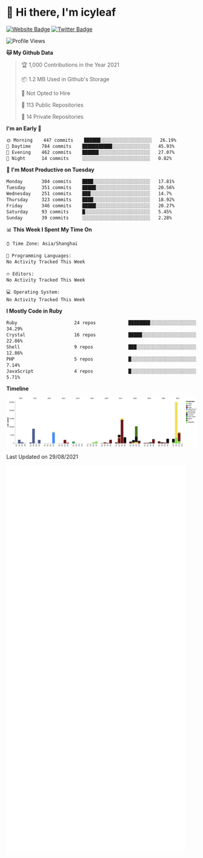 # 👋 Hi there, I'm icyleaf

[![Website Badge](https://img.shields.io/badge/-icyleaf.com-444444?style=flat&logo=Google-Chrome&logoColor=f2f2f2&link=https://icyleaf.com)](https://icyleaf.com)
[![Twitter Badge](https://img.shields.io/badge/-@icyleaf-1da1f2?style=flat&labelColor=1ca0f1&logo=twitter&logoColor=white&link=https://twitter.com/icyleaf)](https://twitter.com/icyleaf)

<!--START_SECTION:waka-->
![Profile Views](http://img.shields.io/badge/Profile%20Views-1-blue)

**🐱 My Github Data** 

> 🏆 1,000 Contributions in the Year 2021
 > 
> 📦 1.2 MB Used in Github's Storage 
 > 
> 🚫 Not Opted to Hire
 > 
> 📜 113 Public Repositories 
 > 
> 🔑 14 Private Repositories  
 > 
**I'm an Early 🐤** 

```text
🌞 Morning    447 commits    ██████░░░░░░░░░░░░░░░░░░░   26.19% 
🌆 Daytime    784 commits    ███████████░░░░░░░░░░░░░░   45.93% 
🌃 Evening    462 commits    ██████░░░░░░░░░░░░░░░░░░░   27.07% 
🌙 Night      14 commits     ░░░░░░░░░░░░░░░░░░░░░░░░░   0.82%

```
📅 **I'm Most Productive on Tuesday** 

```text
Monday       304 commits    ████░░░░░░░░░░░░░░░░░░░░░   17.81% 
Tuesday      351 commits    █████░░░░░░░░░░░░░░░░░░░░   20.56% 
Wednesday    251 commits    ███░░░░░░░░░░░░░░░░░░░░░░   14.7% 
Thursday     323 commits    ████░░░░░░░░░░░░░░░░░░░░░   18.92% 
Friday       346 commits    █████░░░░░░░░░░░░░░░░░░░░   20.27% 
Saturday     93 commits     █░░░░░░░░░░░░░░░░░░░░░░░░   5.45% 
Sunday       39 commits     ░░░░░░░░░░░░░░░░░░░░░░░░░   2.28%

```


📊 **This Week I Spent My Time On** 

```text
⌚︎ Time Zone: Asia/Shanghai

💬 Programming Languages: 
No Activity Tracked This Week

🔥 Editors: 
No Activity Tracked This Week

💻 Operating System: 
No Activity Tracked This Week

```

**I Mostly Code in Ruby** 

```text
Ruby                     24 repos            ████████░░░░░░░░░░░░░░░░░   34.29% 
Crystal                  16 repos            █████░░░░░░░░░░░░░░░░░░░░   22.86% 
Shell                    9 repos             ███░░░░░░░░░░░░░░░░░░░░░░   12.86% 
PHP                      5 repos             █░░░░░░░░░░░░░░░░░░░░░░░░   7.14% 
JavaScript               4 repos             █░░░░░░░░░░░░░░░░░░░░░░░░   5.71%

```


**Timeline**

![Chart not found](https://raw.githubusercontent.com/icyleaf/icyleaf/main/charts/bar_graph.png) 


 Last Updated on 29/08/2021
<!--END_SECTION:waka-->

![Metrics](https://github.com/icyleaf/icyleaf/blob/main/github-metrics.svg)
